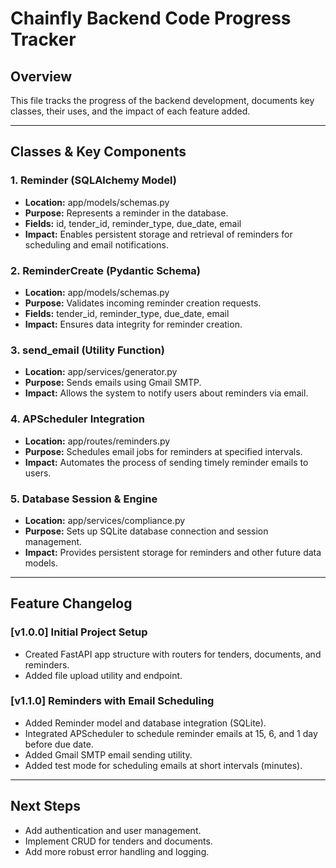 # Chainfly Backend Code Progress Tracker

## Overview
This file tracks the progress of the backend development, documents key classes, their uses, and the impact of each feature added.

---

## Classes & Key Components

### 1. Reminder (SQLAlchemy Model)
- **Location:** app/models/schemas.py
- **Purpose:** Represents a reminder in the database.
- **Fields:** id, tender_id, reminder_type, due_date, email
- **Impact:** Enables persistent storage and retrieval of reminders for scheduling and email notifications.

### 2. ReminderCreate (Pydantic Schema)
- **Location:** app/models/schemas.py
- **Purpose:** Validates incoming reminder creation requests.
- **Fields:** tender_id, reminder_type, due_date, email
- **Impact:** Ensures data integrity for reminder creation.

### 3. send_email (Utility Function)
- **Location:** app/services/generator.py
- **Purpose:** Sends emails using Gmail SMTP.
- **Impact:** Allows the system to notify users about reminders via email.

### 4. APScheduler Integration
- **Location:** app/routes/reminders.py
- **Purpose:** Schedules email jobs for reminders at specified intervals.
- **Impact:** Automates the process of sending timely reminder emails to users.

### 5. Database Session & Engine
- **Location:** app/services/compliance.py
- **Purpose:** Sets up SQLite database connection and session management.
- **Impact:** Provides persistent storage for reminders and other future data models.

---

## Feature Changelog

### [v1.0.0] Initial Project Setup
- Created FastAPI app structure with routers for tenders, documents, and reminders.
- Added file upload utility and endpoint.

### [v1.1.0] Reminders with Email Scheduling
- Added Reminder model and database integration (SQLite).
- Integrated APScheduler to schedule reminder emails at 15, 6, and 1 day before due date.
- Added Gmail SMTP email sending utility.
- Added test mode for scheduling emails at short intervals (minutes).

---

## Next Steps
- Add authentication and user management.
- Implement CRUD for tenders and documents.
- Add more robust error handling and logging. 